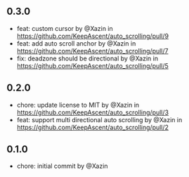 ## 0.3.0

- feat: custom cursor by @Xazin in https://github.com/KeepAscent/auto_scrolling/pull/9
- feat: add auto scroll anchor by @Xazin in https://github.com/KeepAscent/auto_scrolling/pull/7
- fix: deadzone should be directional by @Xazin in https://github.com/KeepAscent/auto_scrolling/pull/5

## 0.2.0

- chore: update license to MIT by @Xazin in https://github.com/KeepAscent/auto_scrolling/pull/3
- feat: support multi directional auto scrolling by @Xazin in https://github.com/KeepAscent/auto_scrolling/pull/2

## 0.1.0

- chore: initial commit by @Xazin